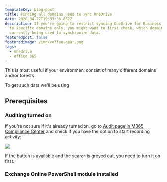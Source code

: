 ```yaml
---
templateKey: blog-post
title: Finding all domains used to sync OneDrive
date: 2020-04-22T19:33:36.852Z
description: If you're going to restrict syncing OneDrive for Business libraries
  to specific domains only, you might want to first check, which domains are
  currently being used to synchronize data.
featuredpost: false
featuredimage: /img/coffee-gear.png
tags:
  - onedrive
  - office 365
---
```

This is most useful if your environment consist of many different domains and/or forests.

To get such data we'll be using 

## Prerequisites

### Auditing turned on

If you're not sure if it's already turned on, go to [Audit page in M365 Compliance Center](https://compliance.microsoft.com/auditlogsearch) and check if you have the option to start recording activity:

![](/img/2020-11-17-21_25_11-.png)

If the button is available and the search is greyed out, you need to turn it on first.

### Exchange Online PowerShell module installed